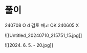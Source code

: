 # 풀이


240708 O d 검토 빼고 OK
240605 X

![[Untitled_20240710_215751_15.jpg]]

![[2024. 6. 5. - 20.jpg]]